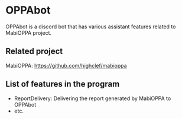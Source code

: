 # OPPAbot

OPPAbot is a discord bot that has various assistant features related to MabiOPPA project.

Related project
--------
MabiOPPA: https://github.com/highclef/mabioppa

List of features in the program
--------
* ReportDelivery: Delivering the report generated by MabiOPPA to OPPAbot
* etc.
